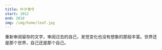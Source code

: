```yaml
---
title: 叶夕青兮
start: 2012
end: 2018
img: /img/home/leaf.jpg
---
```


重新审阅留存的文字，审阅过去的自己，发觉变化也没有想象的那般丰富。世界还是那个世界，自己还是那个自己。
